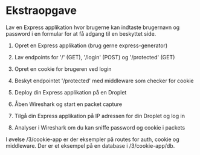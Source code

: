 # Ekstraopgave

Lav en Express applikation hvor brugerne kan indtaste brugernavn og password i en formular for at få adgang til en beskyttet side.

1. Opret en Express applikation (brug gerne express-generator)

2. Lav endpoints for '/' (GET), '/login' (POST) og '/protected' (GET)

3. Opret en cookie for brugeren ved login

4. Beskyt endpointet '/protected' med middleware som checker for cookie

5. Deploy din Express applikation på en Droplet

6. Åben Wireshark og start en packet capture

7. Tilgå din Express applikation på IP adressen for din Droplet og log in

8. Analyser i Wireshark om du kan sniffe password og cookie i packets

I øvelse /3/cookie-app er der eksempler på routes for auth, cookie og middleware. Der er et eksempel på en database i /3/cookie-app/db.